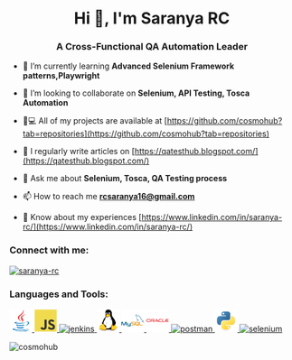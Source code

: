 <h1 align="center">Hi 👋, I'm Saranya RC</h1>
<h3 align="center">A Cross-Functional QA Automation Leader</h3>

- 🌱 I’m currently learning **Advanced Selenium Framework patterns,Playwright**

- 👯 I’m looking to collaborate on **Selenium, API Testing, Tosca Automation**

- 👨💻 All of my projects are available at [https://github.com/cosmohub?tab=repositories](https://github.com/cosmohub?tab=repositories)

- 📝 I regularly write articles on [https://qatesthub.blogspot.com/](https://qatesthub.blogspot.com/)

- 💬 Ask me about **Selenium, Tosca, QA Testing process**

- 📫 How to reach me **rcsaranya16@gmail.com**

- 📄 Know about my experiences [https://www.linkedin.com/in/saranya-rc/](https://www.linkedin.com/in/saranya-rc/)

<h3 align="left">Connect with me:</h3>
<p align="left">
<a href="https://linkedin.com/in/saranya-rc" target="blank"><img align="center" src="https://raw.githubusercontent.com/rahuldkjain/github-profile-readme-generator/master/src/images/icons/Social/linked-in-alt.svg" alt="saranya-rc" height="30" width="40" /></a>
</p>

<h3 align="left">Languages and Tools:</h3>
<p align="left"> <a href="https://www.java.com" target="_blank" rel="noreferrer"> <img src="https://raw.githubusercontent.com/devicons/devicon/master/icons/java/java-original.svg" alt="java" width="40" height="40"/> </a> <a href="https://developer.mozilla.org/en-US/docs/Web/JavaScript" target="_blank" rel="noreferrer"> <img src="https://raw.githubusercontent.com/devicons/devicon/master/icons/javascript/javascript-original.svg" alt="javascript" width="40" height="40"/> </a> <a href="https://www.jenkins.io" target="_blank" rel="noreferrer"> <img src="https://www.vectorlogo.zone/logos/jenkins/jenkins-icon.svg" alt="jenkins" width="40" height="40"/> </a> <a href="https://www.linux.org/" target="_blank" rel="noreferrer"> <img src="https://raw.githubusercontent.com/devicons/devicon/master/icons/linux/linux-original.svg" alt="linux" width="40" height="40"/> </a> <a href="https://www.mysql.com/" target="_blank" rel="noreferrer"> <img src="https://raw.githubusercontent.com/devicons/devicon/master/icons/mysql/mysql-original-wordmark.svg" alt="mysql" width="40" height="40"/> </a> <a href="https://www.oracle.com/" target="_blank" rel="noreferrer"> <img src="https://raw.githubusercontent.com/devicons/devicon/master/icons/oracle/oracle-original.svg" alt="oracle" width="40" height="40"/> </a> <a href="https://postman.com" target="_blank" rel="noreferrer"> <img src="https://www.vectorlogo.zone/logos/getpostman/getpostman-icon.svg" alt="postman" width="40" height="40"/> </a> <a href="https://www.python.org" target="_blank" rel="noreferrer"> <img src="https://raw.githubusercontent.com/devicons/devicon/master/icons/python/python-original.svg" alt="python" width="40" height="40"/> </a> <a href="https://www.selenium.dev" target="_blank" rel="noreferrer"> <img src="https://raw.githubusercontent.com/detain/svg-logos/780f25886640cef088af994181646db2f6b1a3f8/svg/selenium-logo.svg" alt="selenium" width="40" height="40"/> </a> </p>

<p><img align="center" src="https://github-readme-stats.vercel.app/api/top-langs?username=cosmohub&show_icons=true&locale=en&layout=compact" alt="cosmohub" /></p>


